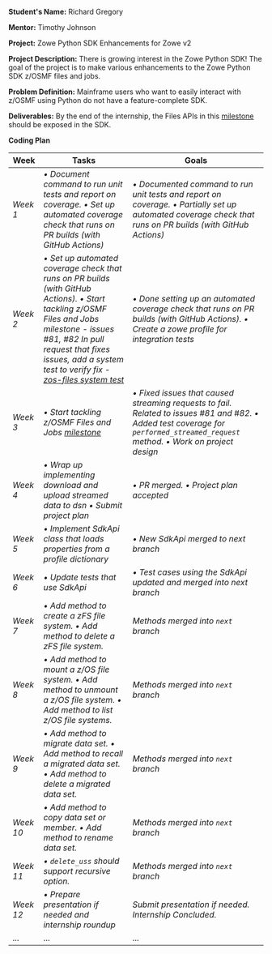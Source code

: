 **Student's Name:** Richard Gregory

**Mentor:** Timothy Johnson

**Project:** Zowe Python SDK Enhancements for Zowe v2 

**Project Description:** There is growing interest in the Zowe Python SDK! The goal of the project is to make various enhancements to the Zowe Python SDK z/OSMF files and jobs.

**Problem Definition:** Mainframe users who want to easily interact with z/OSMF using Python do not have a feature-complete SDK.

**Deliverables:** By the end of the internship, the Files APIs in this [milestone](https://github.com/zowe/zowe-client-python-sdk/milestone/35) should be exposed in the SDK.

**Coding Plan**

| Week | Tasks | Goals |
|------|-------|-------|
| _Week 1_ | _• Document command to run unit tests and report on coverage. • Set up automated coverage check that runs on PR builds (with GitHub Actions)_ | _• Documented command to run unit tests and report on coverage.  • Partially set up automated coverage check that runs on PR builds (with GitHub Actions)_ |
| _Week 2_ | _• Set up automated coverage check that runs on PR builds (with GitHub Actions). • Start tackling z/OSMF Files and Jobs milestone - issues #81, #82 In pull request that fixes issues, add a system test to verify fix - [zos-files system test](https://github.com/zowe/zowe-client-python-sdk/blob/next/tests/integration/test_zos_files.py)_ | _• Done setting up an automated coverage check that runs on PR builds (with GitHub Actions). • Create a zowe profile for integration tests_ |
| _Week 3_ | _• Start tackling z/OSMF Files and Jobs [milestone](https://github.com/zowe/zowe-client-python-sdk/milestone/35)_ | _• Fixed issues that caused streaming requests to fail. Related to issues #81 and #82. • Added test coverage for `performed_streamed_request` method. • Work on project design_ |
| _Week 4_ | _• Wrap up implementing download and upload streamed data to dsn • Submit project plan_ | _• PR merged. • Project plan accepted_ |
| _Week 5_ | _• Implement SdkApi class that loads properties from a profile dictionary_ | _• New SdkApi merged to next branch_ |
| _Week 6_ | _• Update tests that use SdkApi_ | _• Test cases using the SdkApi updated and merged into next branch_ |
| _Week 7_ | _• Add method to create a zFS file system. • Add method to delete a zFS file system._ | _Methods merged into `next` branch_ |
| _Week 8_ | _• Add method to mount a z/OS file system. • Add method to unmount a z/OS file system. • Add method to list z/OS file systems._ | _Methods merged into `next` branch_ |
| _Week 9_ | _• Add method to migrate data set. • Add method to recall a migrated data set. • Add method to delete a migrated data set._ | _Methods merged into `next` branch_ |
| _Week 10_ | _• Add method to copy data set or member. • Add method to rename data set._ | _Methods merged into `next` branch_ |
| _Week 11_ | _• `delete_uss` should support recursive option._ | _Methods merged into `next` branch_ |
| _Week 12_ | _• Prepare presentation if needed and internship roundup_ | _Submit presentation if needed. Internship Concluded._ |
| ... | ... | ... |
